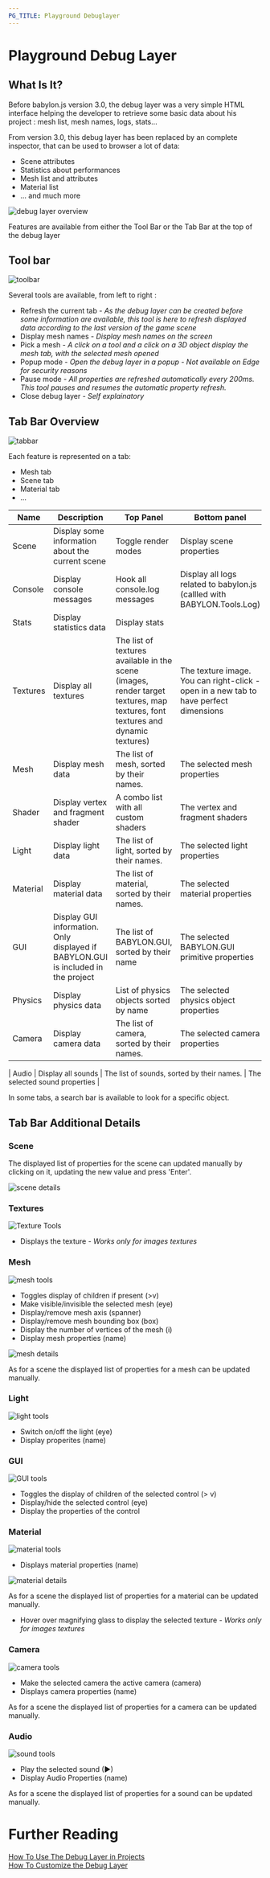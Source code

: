 ```yaml
---
PG_TITLE: Playground Debuglayer
---
```


# Playground Debug Layer

## What Is It?

Before babylon.js version 3.0, the debug layer was a very simple HTML interface helping the developer to retrieve some basic data about his project : mesh list, mesh names, logs, stats...

From version 3.0, this debug layer has been replaced by an complete inspector, that can be used to browser a lot of data:
* Scene attributes
* Statistics about performances
* Mesh list and attributes
* Material list
* ... and much more

![debug layer overview](/img/features/debuglayer/debuglayer.jpg)

Features are available from either the Tool Bar or the Tab Bar at the top of the debug layer

## Tool bar

![toolbar](/img/features/debuglayer/toolbar.jpg)

Several tools are available, from left to right : 
* Refresh the current tab - *As the debug layer can be created before some information are available, this tool is here to refresh displayed data according to the last version of the game scene*
* Display mesh names - *Display mesh names on the screen*
* Pick a mesh - *A click on a tool and a click on a 3D object display the mesh tab, with the selected mesh opened*
* Popup mode - *Open the debug layer in a popup - Not available on Edge for security reasons*
* Pause mode - *All properties are refreshed automatically every 200ms. This tool pauses and resumes the automatic property refresh.*
* Close debug layer - *Self explainatory*

## Tab Bar Overview

![tabbar](/img/features/debuglayer/tabbar.jpg)

Each feature is represented on a tab: 
* Mesh tab
* Scene tab
* Material tab
* ...


| Name | Description | Top Panel | Bottom panel | 
| ---- | --- | --- | ---- |
| Scene | Display some information about the current scene | Toggle render modes | Display scene properties |
| Console | Display console messages | Hook all console.log messages | Display all logs related to babylon.js (callled with BABYLON.Tools.Log) |
| Stats | Display statistics data | Display stats | | 
| Textures | Display all textures | The list of textures available in the scene (images, render target textures, map textures, font textures and dynamic textures) | The texture image. You can right-click - open in a new tab to have perfect dimensions |
| Mesh | Display mesh data | The list of mesh, sorted by their names. | The selected mesh properties |
| Shader |Display vertex and fragment shader | A combo list with all custom shaders | The vertex and fragment shaders |
| Light | Display light data | The list of light, sorted by their names. | The selected light properties |
| Material | Display material data | The list of material, sorted by their names. | The selected material properties |
| GUI | Display GUI information. Only displayed if BABYLON.GUI is included in the project | The list of BABYLON.GUI, sorted by their name | The selected BABYLON.GUI primitive properties |
|Physics |Display physics data|List of physics objects sorted by name|The selected physics object properties|
| Camera | Display camera data | The list of camera, sorted by their names. | The selected camera properties |

| Audio | Display all sounds | The list of sounds, sorted by their names. | The selected sound properties |

In some tabs, a search bar is available to look for a specific object.

## Tab Bar Additional Details

### Scene
The displayed list of properties for the scene can updated manually by clicking on it, updating the new value and press 'Enter'.

![scene details](/img/features/debuglayer/scenedetails.jpg)

### Textures

![Texture Tools](/img/features/debuglayer/texturetools.jpg)

* Displays the texture - *Works only for images textures*


### Mesh

![mesh tools](/img/features/debuglayer/meshtools.jpg)

* Toggles display of children if present (>v)
* Make visible/invisible the selected mesh (eye)
* Display/remove mesh axis (spanner)
* Display/remove mesh bounding box (box)
* Display the number of vertices of the mesh (i)
* Display mesh properties (name)

![mesh details](/img/features/debuglayer/meshdetails.jpg)

As for a scene the displayed list of properties for a mesh can be updated manually.

 ### Light
 
![light tools](/img/features/debuglayer/lighttools.jpg)

* Switch on/off the light (eye)
* Display properites (name)

### GUI

![GUI tools](/img/features/debuglayer/GUItools.jpg)

* Toggles the display of children of the selected control (> v)
* Display/hide the selected control (eye)
* Display the properties of the control

### Material

![material tools](/img/features/debuglayer/materialdetails.jpg)

* Displays material properties (name)

![material details](/img/features/debuglayer/materialtools.jpg)

As for a scene the displayed list of properties for a material can be updated manually.

* Hover over magnifying glass to display the selected texture - *Works only for images textures*

### Camera

![camera tools](/img/features/debuglayer/cameratools.jpg)

* Make the selected camera the active camera (camera)
* Displays camera properties (name)

As for a scene the displayed list of properties for a camera can be updated manually.

### Audio

![sound tools](/img/features/debuglayer/soundtools.jpg)

* Play the selected sound (&#9658;) 
* Display Audio Properties (name)

As for a scene the displayed list of properties for a sound can be updated manually.

# Further Reading

[How To Use The Debug Layer in Projects](/how_to/debug_layer)   
[How To Customize the Debug Layer](/how_to/customize_debug_layer)  



